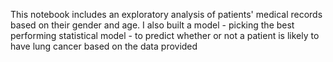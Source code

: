 This notebook includes an exploratory analysis of patients' medical records based on their gender and age.
I also built a model - picking the best performing statistical model - to predict whether or not a patient is likely to have lung cancer based on the data provided
